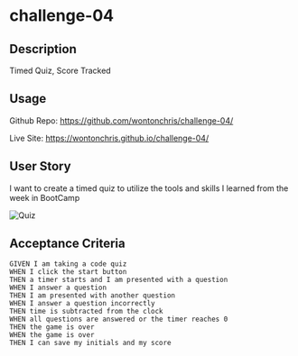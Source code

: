 # challenge-04

## Description 
Timed Quiz, Score Tracked

## Usage
Github Repo: https://github.com/wontonchris/challenge-04/

Live Site: https://wontonchris.github.io/challenge-04/

## User Story

I want to create a timed quiz to utilize the tools and skills I learned from the week in BootCamp

![Quiz](https://cdn.discordapp.com/attachments/1085659301005250651/1095930359339819089/image.png)

## Acceptance Criteria

```
GIVEN I am taking a code quiz
WHEN I click the start button
THEN a timer starts and I am presented with a question
WHEN I answer a question
THEN I am presented with another question
WHEN I answer a question incorrectly
THEN time is subtracted from the clock
WHEN all questions are answered or the timer reaches 0
THEN the game is over
WHEN the game is over
THEN I can save my initials and my score